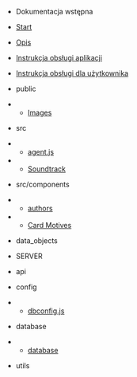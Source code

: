 - Dokumentacja wstępna

- [Start](/)
- [Opis](opis.md "Opis gry Klondike")
- [Instrukcja obsługi aplikacji](instrukcjaklient.md)
- [Instrukcja obsługi dla użytkownika](instrukcjauzytkownika.md)

- public

- - [Images](images.md)

- src

- - [agent.js](agent.md)
- - [Soundtrack](soundtrack.md)

- src/components
- - [authors](authors.md)
- - [Card Motives](cardmotives.md)
- data_objects

- SERVER

- api
- config
- - [dbconfig.js](dbconfig.md)
- database
- - [database](database.md)
- utils
